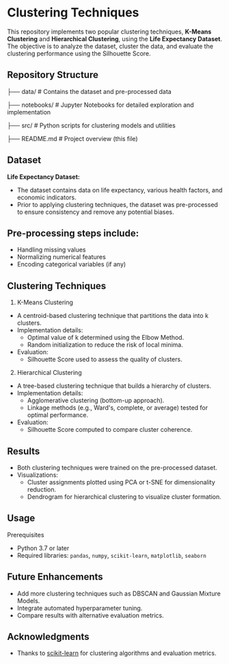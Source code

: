 # Clustering Techniques

This repository implements two popular clustering techniques, **K-Means Clustering** and **Hierarchical Clustering**, using the **Life Expectancy Dataset**. The objective is to analyze the dataset, cluster the data, and evaluate the clustering performance using the Silhouette Score.

## Repository Structure
├── data/                # Contains the dataset and pre-processed data

├── notebooks/           # Jupyter Notebooks for detailed exploration and implementation

├── src/                 # Python scripts for clustering models and utilities

├── README.md            # Project overview (this file)

## Dataset
**Life Expectancy Dataset:**
- The dataset contains data on life expectancy, various health factors, and economic indicators.
- Prior to applying clustering techniques, the dataset was pre-processed to ensure consistency and remove any potential biases.

## Pre-processing steps include:
- Handling missing values
- Normalizing numerical features
- Encoding categorical variables (if any)

## Clustering Techniques
1. K-Means Clustering
- A centroid-based clustering technique that partitions the data into k clusters.
- Implementation details:
  - Optimal value of k determined using the Elbow Method.
  - Random initialization to reduce the risk of local minima.
- Evaluation:
  - Silhouette Score used to assess the quality of clusters.

2. Hierarchical Clustering
- A tree-based clustering technique that builds a hierarchy of clusters.
- Implementation details:
  - Agglomerative clustering (bottom-up approach).
  - Linkage methods (e.g., Ward's, complete, or average) tested for optimal performance.
- Evaluation:
  - Silhouette Score computed to compare cluster coherence.

## Results
- Both clustering techniques were trained on the pre-processed dataset.
- Visualizations:
  - Cluster assignments plotted using PCA or t-SNE for dimensionality reduction.
  - Dendrogram for hierarchical clustering to visualize cluster formation.

## Usage
Prerequisites
- Python 3.7 or later
- Required libraries: `pandas`, `numpy`, `scikit-learn`, `matplotlib`, `seaborn`

## Future Enhancements

- Add more clustering techniques such as DBSCAN and Gaussian Mixture Models.
- Integrate automated hyperparameter tuning.
- Compare results with alternative evaluation metrics.


## Acknowledgments
- Thanks to [scikit-learn](https://scikit-learn.org/) for clustering algorithms and evaluation metrics.

